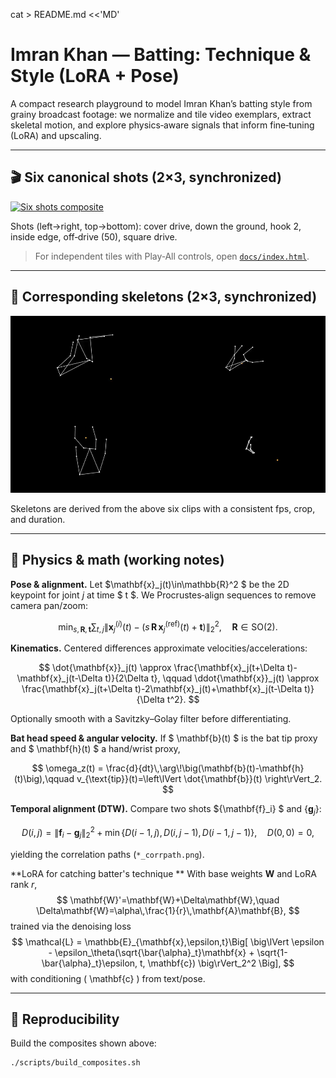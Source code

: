 cat > README.md <<'MD'
# Imran Khan — Batting: Technique & Style (LoRA + Pose)

A compact research playground to model Imran Khan’s batting style from grainy broadcast footage: we normalize and tile video exemplars, extract skeletal motion, and explore physics‑aware signals that inform fine‑tuning (LoRA) and upscaling.

---

## 🎬 Six canonical shots (2×3, synchronized)

[![Six shots composite](docs/assets/ik_shots_2x3.gif)](docs/assets/ik_shots_2x3.mp4)

Shots (left→right, top→bottom): cover drive, down the ground, hook 2, inside edge, off‑drive (50), square drive.

> For independent tiles with Play‑All controls, open [`docs/index.html`](docs/index.html).

---

## 🦴 Corresponding skeletons (2×3, synchronized)

[![Six skeletons composite](docs/assets/ik_skeletons_2x3.gif)](docs/assets/ik_skeletons_2x3.mp4)

Skeletons are derived from the above six clips with a consistent fps, crop, and duration.

---

## 🔬 Physics & math (working notes)

**Pose & alignment.** Let $\mathbf{x}_j(t)\in\mathbb{R}^2 $ be the 2D keypoint for joint $j$ at time $ t $. We Procrustes‑align sequences to remove camera pan/zoom:

$$
\min_{s,\mathbf{R},\mathbf{t}} \sum_{t,j}
\left\lVert \mathbf{x}^{(i)}_{j}(t) - \big(s\,\mathbf{R}\,\mathbf{x}^{(\mathrm{ref})}_{j}(t)+\mathbf{t}\big) \right\rVert_2^2,
\quad \mathbf{R}\in \mathrm{SO}(2).
$$

**Kinematics.** Centered differences approximate velocities/accelerations:

$$
\dot{\mathbf{x}}_j(t) \approx \frac{\mathbf{x}_j(t+\Delta t)-\mathbf{x}_j(t-\Delta t)}{2\Delta t}, \qquad
\ddot{\mathbf{x}}_j(t) \approx \frac{\mathbf{x}_j(t+\Delta t)-2\mathbf{x}_j(t)+\mathbf{x}_j(t-\Delta t)}{\Delta t^2}.
$$

Optionally smooth with a Savitzky–Golay filter before differentiating.

**Bat head speed & angular velocity.** If $ \mathbf{b}(t) $ is the bat tip proxy and $ \mathbf{h}(t) $ a hand/wrist proxy,

$$
\omega_z(t) = \frac{d}{dt}\,\arg\!\big(\mathbf{b}(t)-\mathbf{h}(t)\big),\qquad
v_{\text{tip}}(t)=\left\lVert \dot{\mathbf{b}}(t) \right\rVert_2.
$$

**Temporal alignment (DTW).** Compare two shots $\{\mathbf{f}_i\} $ and $\{\mathbf{g}_j\}$:

$$
D(i,j)=\lVert \mathbf{f}_i - \mathbf{g}_j \rVert_2^2 + \min\{D(i-1,j),\,D(i,j-1),\,D(i-1,j-1)\}, \quad D(0,0)=0,
$$

yielding the correlation paths (`*_corrpath.png`).

**LoRA for catching batter's technique ** With base weights $\mathbf{W}$ and LoRA rank $r$,
$$
\mathbf{W}'=\mathbf{W}+\Delta\mathbf{W},\quad \Delta\mathbf{W}=\alpha\,\frac{1}{r}\,\mathbf{A}\mathbf{B},
$$
trained via the denoising loss
$$
\mathcal{L} = \mathbb{E}_{\mathbf{x},\epsilon,t}\Big[
\big\lVert \epsilon - \epsilon_\theta(\sqrt{\bar{\alpha}_t}\mathbf{x} + \sqrt{1-\bar{\alpha}_t}\epsilon, t, \mathbf{c}) \big\rVert_2^2
\Big],
$$
with conditioning \( \mathbf{c} \) from text/pose.

---

## 🧪 Reproducibility

Build the composites shown above:
```bash
./scripts/build_composites.sh
